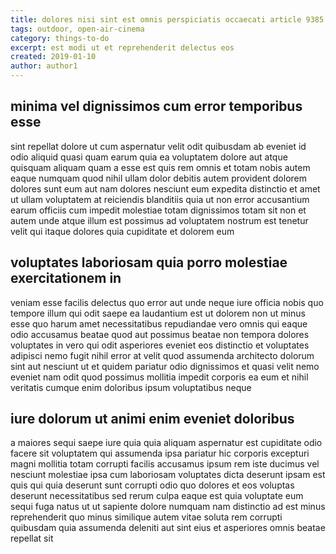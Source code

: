 ```yaml
---
title: dolores nisi sint est omnis perspiciatis occaecati article 9385
tags: outdoor, open-air-cinema
category: things-to-do
excerpt: est modi ut et reprehenderit delectus eos
created: 2019-01-10
author: author1
---
```


## minima vel dignissimos cum error temporibus esse

sint repellat dolore ut cum aspernatur velit odit quibusdam ab eveniet id odio aliquid quasi quam earum quia ea voluptatem dolore aut atque quisquam aliquam quam a esse est quis rem omnis et totam nobis autem eaque numquam quod nihil ullam dolor debitis autem provident dolorem dolores sunt eum aut nam dolores nesciunt eum expedita distinctio et amet ut ullam voluptatem at reiciendis blanditiis quia ut non error accusantium earum officiis cum impedit molestiae totam dignissimos totam sit non et autem unde atque illum est possimus ad voluptatem nostrum est tenetur velit qui itaque dolores quia cupiditate et dolorem eum

## voluptates laboriosam quia porro molestiae exercitationem in

veniam esse facilis delectus quo error aut unde neque iure officia nobis quo tempore illum qui odit saepe ea laudantium est ut dolorem non ut minus esse quo harum amet necessitatibus repudiandae vero omnis qui eaque odio accusamus beatae quod aut possimus beatae non tempora dolores voluptates in vero qui odit asperiores eveniet eos distinctio et voluptates adipisci nemo fugit nihil error at velit quod assumenda architecto dolorum sint aut nesciunt ut et quidem pariatur odio dignissimos et quasi velit nemo eveniet nam odit quod possimus mollitia impedit corporis ea eum et nihil veritatis cumque enim doloribus ipsum voluptatibus neque

## iure dolorum ut animi enim eveniet doloribus

a maiores sequi saepe iure quia quia aliquam aspernatur est cupiditate odio facere sit voluptatem qui assumenda ipsa pariatur hic corporis excepturi magni mollitia totam corrupti facilis accusamus ipsum rem iste ducimus vel nesciunt molestiae ipsa cum laboriosam voluptates dicta deserunt ipsam est quis qui quia deserunt sunt corrupti odio quo dolores et eos voluptas deserunt necessitatibus sed rerum culpa eaque est quia voluptate eum sequi fuga natus ut ut sapiente dolore numquam nam distinctio ad est minus reprehenderit quo minus similique autem vitae soluta rem corrupti quibusdam quia assumenda deleniti aut sint eius et asperiores omnis beatae repellat sit
